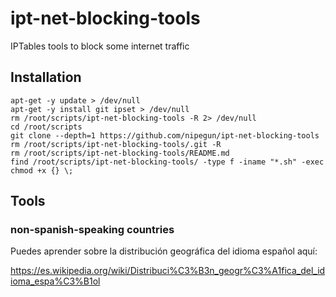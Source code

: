 # ipt-net-blocking-tools

IPTables tools to block some internet traffic

## Installation

```shell
apt-get -y update > /dev/null
apt-get -y install git ipset > /dev/null
rm /root/scripts/ipt-net-blocking-tools -R 2> /dev/null
cd /root/scripts
git clone --depth=1 https://github.com/nipegun/ipt-net-blocking-tools
rm /root/scripts/ipt-net-blocking-tools/.git -R
rm /root/scripts/ipt-net-blocking-tools/README.md
find /root/scripts/ipt-net-blocking-tools/ -type f -iname "*.sh" -exec chmod +x {} \;
```
## Tools

### non-spanish-speaking countries

Puedes aprender sobre la distribución geográfica del idioma español aquí:

https://es.wikipedia.org/wiki/Distribuci%C3%B3n_geogr%C3%A1fica_del_idioma_espa%C3%B1ol

